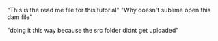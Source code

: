 "This is the read me file for this tutorial"
"Why doesn't sublime open this dam file"


"doing it this way because the src folder didnt get uploaded"
